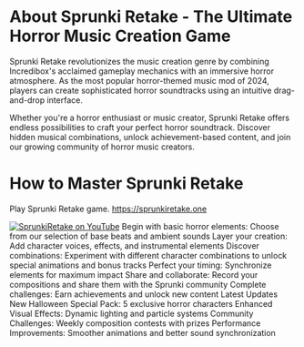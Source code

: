 # About Sprunki Retake - The Ultimate Horror Music Creation Game
Sprunki Retake revolutionizes the music creation genre by combining Incredibox's acclaimed gameplay mechanics with an immersive horror atmosphere. As the most popular horror-themed music mod of 2024, players can create sophisticated horror soundtracks using an intuitive drag-and-drop interface.

Whether you're a horror enthusiast or music creator, Sprunki Retake offers endless possibilities to craft your perfect horror soundtrack. Discover hidden musical combinations, unlock achievement-based content, and join our growing community of horror music creators.

# How to Master Sprunki Retake
Play Sprunki Retake game.
https://sprunkiretake.one


[![SprunkiRetake on YouTube](http://img.youtube.com/vi/M58WkFNWd2c/0.jpg)](http://www.youtube.com/watch?v=M58WkFNWd2c "SprunkiRetake on YouTube")
Begin with basic horror elements: Choose from our selection of base beats and ambient sounds
Layer your creation: Add character voices, effects, and instrumental elements
Discover combinations: Experiment with different character combinations to unlock special animations and bonus tracks
Perfect your timing: Synchronize elements for maximum impact
Share and collaborate: Record your compositions and share them with the Sprunki community
Complete challenges: Earn achievements and unlock new content
Latest Updates
New Halloween Special Pack: 5 exclusive horror characters
Enhanced Visual Effects: Dynamic lighting and particle systems
Community Challenges: Weekly composition contests with prizes
Performance Improvements: Smoother animations and better sound synchronization


